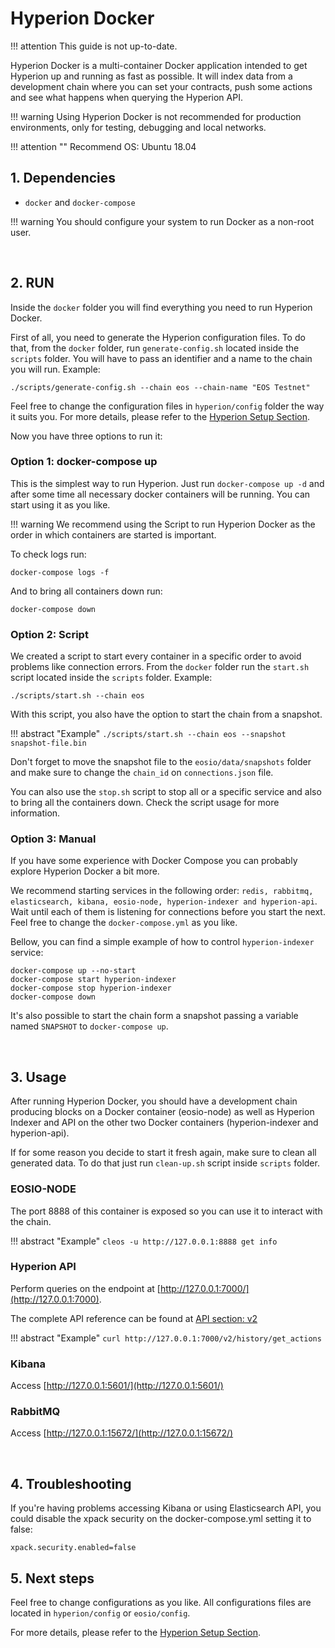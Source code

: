 # Hyperion Docker
!!! attention
    This guide is not up-to-date.

Hyperion Docker is a multi-container Docker application intended to get Hyperion up and running as fast as possible. It will index data from a development chain where you can set your contracts, push some actions and see what happens when querying the Hyperion API.

!!! warning
    Using Hyperion Docker is not recommended for production environments, only for testing, debugging and local networks.

!!! attention ""
    Recommend OS: Ubuntu 18.04

## 1. Dependencies
- `docker` and `docker-compose`

!!! warning
    You should configure your system to run Docker as a non-root user.

<br>

## 2. RUN
Inside the `docker` folder you will find everything you need to run Hyperion Docker.

First of all, you need to generate the Hyperion configuration files. To do that, from the `docker` folder, run `generate-config.sh` located inside the `scripts` folder. You will have to pass an identifier and a name to the chain you will run. Example:
```
./scripts/generate-config.sh --chain eos --chain-name "EOS Testnet"
```
Feel free to change the configuration files in `hyperion/config` folder the way it suits you. For more details, please refer to the [Hyperion Setup Section](../setup/hyperion_configuration.md).

Now you have three options to run it:

### Option 1: docker-compose up
This is the simplest way to run Hyperion. Just run `docker-compose up -d` and after some time all necessary docker containers will be running. You can start using it as you like.

!!! warning
    We recommend using the Script to run Hyperion Docker as the order in which containers are started is important.

To check logs run: 

```
docker-compose logs -f
```

And to bring all containers down run: 

```
docker-compose down
```

### Option 2: Script
We created a script to start every container in a specific order to avoid problems like connection errors. From the `docker` folder run the `start.sh` script located inside the `scripts` folder. Example:
```
./scripts/start.sh --chain eos
```

With this script, you also have the option to start the chain from a snapshot. 

!!! abstract "Example"
    ```
    ./scripts/start.sh --chain eos --snapshot snapshot-file.bin
    ```

Don't forget to move the snapshot file to the `eosio/data/snapshots` folder and make sure to change the `chain_id` on `connections.json` file.

You can also use the `stop.sh` script to stop all or a specific service and also to bring all the containers down. Check the script usage for more information.

### Option 3: Manual
If you have some experience with Docker Compose you can probably explore Hyperion Docker a bit more.

We recommend starting services in the following order: `redis, rabbitmq, elasticsearch, kibana, eosio-node, hyperion-indexer and hyperion-api`. Wait until each of them is listening for connections before you start the next. Feel free to change the `docker-compose.yml` as you like.

Bellow, you can find a simple example of how to control `hyperion-indexer` service:
```
docker-compose up --no-start
docker-compose start hyperion-indexer
docker-compose stop hyperion-indexer
docker-compose down
```
It's also possible to start the chain form a snapshot passing a variable named `SNAPSHOT` to `docker-compose up`.

<br>

## 3. Usage

After running Hyperion Docker, you should have a development chain producing blocks on a Docker container (eosio-node) as well as Hyperion Indexer and API on the other two Docker containers (hyperion-indexer and hyperion-api).

If for some reason you decide to start it fresh again, make sure to clean all generated data. To do that just run `clean-up.sh` script inside `scripts` folder.

### EOSIO-NODE
The port 8888 of this container is exposed so you can use it to interact with the chain.

!!! abstract "Example"
    ```
    cleos -u http://127.0.0.1:8888 get info
    ```

### Hyperion API
Perform queries on the endpoint at [http://127.0.0.1:7000/](http://127.0.0.1:7000).

The complete API reference can be found at [API section: v2](../../api/v2.md)

!!! abstract "Example"
    ```
    curl http://127.0.0.1:7000/v2/history/get_actions
    ```
    
### Kibana
Access [http://127.0.0.1:5601/](http://127.0.0.1:5601/)

### RabbitMQ
Access [http://127.0.0.1:15672/](http://127.0.0.1:15672/)

<br>

## 4. Troubleshooting
If you're having problems accessing Kibana or using Elasticsearch API, you could disable the xpack security
on the docker-compose.yml setting it to false:

```
xpack.security.enabled=false
```

## 5. Next steps

Feel free to change configurations as you like. All configurations files are located in `hyperion/config` or `eosio/config`. 

For more details, please refer to the [Hyperion Setup Section](../setup/hyperion_configuration.md).

<br>
